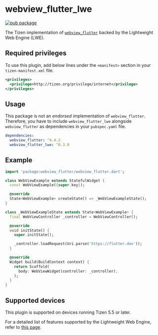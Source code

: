 # webview_flutter_lwe

[![pub package](https://img.shields.io/pub/v/webview_flutter_lwe.svg)](https://pub.dev/packages/webview_flutter_lwe)

The Tizen implementation of [`webview_flutter`](https://pub.dev/packages/webview_flutter) backed by the Lightweight Web Engine (LWE).

## Required privileges

To use this plugin, add below lines under the `<manifest>` section in your `tizen-manifest.xml` file.

```xml
<privileges>
  <privilege>http://tizen.org/privilege/internet</privilege>
</privileges>
```

## Usage

This package is not an _endorsed_ implementation of `webview_flutter`. Therefore, you have to include `webview_flutter_lwe` alongside `webview_flutter` as dependencies in your `pubspec.yaml` file.

```yaml
dependencies:
  webview_flutter: ^4.4.2
  webview_flutter_lwe: ^0.3.0
```

## Example

```dart
import 'package:webview_flutter/webview_flutter.dart';

class WebViewExample extends StatefulWidget {
  const WebViewExample({super.key});

  @override
  State<WebViewExample> createState() => _WebViewExampleState();
}

class _WebViewExampleState extends State<WebViewExample> {
  final WebViewController _controller = WebViewController();

  @override
  void initState() {
    super.initState();

    _controller.loadRequest(Uri.parse('https://flutter.dev'));
  }

  @override
  Widget build(BuildContext context) {
    return Scaffold(
      body: WebViewWidget(controller: _controller),
    );
  }
}
```

## Supported devices

This plugin is supported on devices running Tizen 5.5 or later.

For a detailed list of features supported by the Lightweight Web Engine, refer to [this page](https://git.tizen.org/cgit/platform/upstream/lightweight-web-engine/tree/docs/Spec.md?h=tizen).
